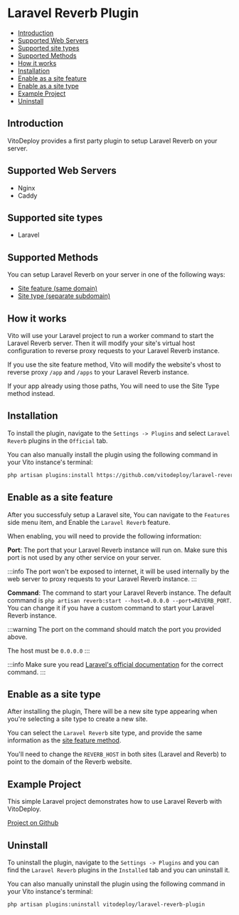 # Laravel Reverb Plugin

- [Introduction](#introduction)
- [Supported Web Servers](#supported-web-servers)
- [Supported site types](#supported-site-types)
- [Supported Methods](#supported-methods)
- [How it works](#how-it-works)
- [Installation](#installation)
- [Enable as a site feature](#enable-as-a-site-feature)
- [Enable as a site type](#enable-as-a-site-type)
- [Example Project](#example-project)
- [Uninstall](#uninstall)

## Introduction

VitoDeploy provides a first party plugin to setup Laravel Reverb on your server.

## Supported Web Servers

- Nginx
- Caddy

## Supported site types

- Laravel

## Supported Methods

You can setup Laravel Reverb on your server in one of the following ways:

- [Site feature (same domain)](#enable-as-a-site-feature)
- [Site type (separate subdomain)](#enable-as-a-site-type)

## How it works

Vito will use your Laravel project to run a worker command to start the Laravel Reverb server. Then it will modify your site's virtual host configuration to reverse proxy requests to your Laravel Reverb instance.

If you use the site feature method, Vito will modify the website's vhost to reverse proxy `/app` and `/apps` to your Laravel Reverb instance.

If your app already using those paths, You will need to use the Site Type method instead.

## Installation

To install the plugin, navigate to the `Settings -> Plugins` and select `Laravel Reverb` plugins in the `Official` tab.

You can also manually install the plugin using the following command in your Vito instance's terminal:

```bash
php artisan plugins:install https://github.com/vitodeploy/laravel-reverb-plugin
```

## Enable as a site feature

After you successfuly setup a Laravel site, You can navigate to the `Features` side menu item, and Enable the `Laravel Reverb` feature.

When enabling, you will need to provide the following information:

**Port**: The port that your Laravel Reverb instance will run on. Make sure this port is not used by any other service on your server.

:::info
The port won't be exposed to internet, it will be used internally by the web server to proxy requests to your Laravel Reverb instance.
:::

**Command**: The command to start your Laravel Reverb instance. The default command is `php artisan reverb:start --host=0.0.0.0 --port=REVERB_PORT`. You can change it if you have a custom command to start your Laravel Reverb instance.

:::warning
The port on the command should match the port you provided above.

The host must be `0.0.0.0`
:::

:::info
Make sure you read [Laravel's official documentation](https://laravel.com/docs/12.x/reverb) for the correct command.
:::

## Enable as a site type

After installing the plugin, There will be a new site type appearing when you're selecting a site type to create a new site.

You can select the `Laravel Reverb` site type, and provide the same information as the [site feature method](#enable-as-a-site-feature).

You'll need to change the `REVERB_HOST` in both sites (Laravel and Reverb) to point to the domain of the Reverb website.

## Example Project

This simple Laravel project demonstrates how to use Laravel Reverb with VitoDeploy.

[Project on Github](https://github.com/saeedvaziry/laravel-reverb-demo)

## Uninstall

To uninstall the plugin, navigate to the `Settings -> Plugins` and you can find the `Laravel Reverb` plugins in the `Installed` tab and you can uninstall it.

You can also manually uninstall the plugin using the following command in your Vito instance's terminal:

```bash
php artisan plugins:uninstall vitodeploy/laravel-reverb-plugin
```
